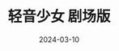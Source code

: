 ---
layout: page
title: 轻音少女 剧场版
description: >
  疯疯癫癫的无忧女高中生们，还是挺搞笑的。唯一受不了的就是低幼的萌妹人设，多少有些降智。
category: 电影
img: assets/img/movie/qing_yin_shao_nv_ju_chang_ban.webp
star: 4
date: 2024-03-10
---